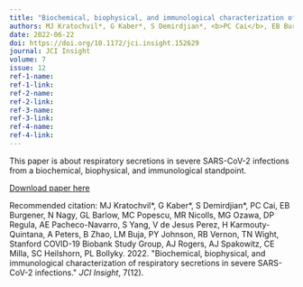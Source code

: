 ```yaml
---
title: "Biochemical, biophysical, and immunological characterization of respiratory secretions in severe SARS-CoV-2 infections"
authors: MJ Kratochvil*, G Kaber*, S Demirdjian*, <b>PC Cai</b>, EB Burgener, N Nagy, GL Barlow, MC Popescu, MR Nicolls, MG Ozawa, DP Regula, AE Pacheco-Navarro, S Yang, V de Jesus Perez, H Karmouty-Quintana, A Peters, B Zhao, LM Buja, PY Johnson, RB Vernon, TN Wight, Stanford COVID-19 Biobank Study Group, AJ Rogers, AJ Spakowitz, CE Milla, SC Heilshorn, PL Bollyky
date: 2022-06-22
doi: https://doi.org/10.1172/jci.insight.152629
journal: JCI Insight
volume: 7
issue: 12
ref-1-name: 
ref-1-link: 
ref-2-name: 
ref-2-link: 
ref-3-name:
ref-3-link:
ref-4-name:
ref-4-link:
---
```


This paper is about respiratory secretions in severe SARS-CoV-2 infections from a biochemical, biophysical, and immunological standpoint.

[Download paper here](https://insight.jci.org/articles/view/152629)

Recommended citation: MJ Kratochvil*, G Kaber*, S Demirdjian*, PC Cai, EB Burgener, N Nagy, GL Barlow, MC Popescu, MR Nicolls, MG Ozawa, DP Regula, AE Pacheco-Navarro, S Yang, V de Jesus Perez, H Karmouty-Quintana, A Peters, B Zhao, LM Buja, PY Johnson, RB Vernon, TN Wight, Stanford COVID-19 Biobank Study Group, AJ Rogers, AJ Spakowitz, CE Milla, SC Heilshorn, PL Bollyky. 2022. "Biochemical, biophysical, and immunological characterization of respiratory secretions in severe SARS-CoV-2 infections." <i>JCI Insight</i>, 7(12).